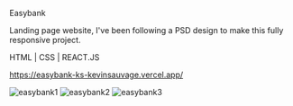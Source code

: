Easybank

Landing page website, I've been following a PSD design to make this fully responsive project.

HTML | CSS | REACT.JS

https://easybank-ks-kevinsauvage.vercel.app/

![easybank1](https://user-images.githubusercontent.com/64160579/114721424-33a3c680-9d39-11eb-8768-d3e8379592c7.JPG)
![easybank2](https://user-images.githubusercontent.com/64160579/114721425-33a3c680-9d39-11eb-8d0e-a778d768c320.JPG)
![easybank3](https://user-images.githubusercontent.com/64160579/114721423-330b3000-9d39-11eb-9e24-6ea46d72b2b0.JPG)
